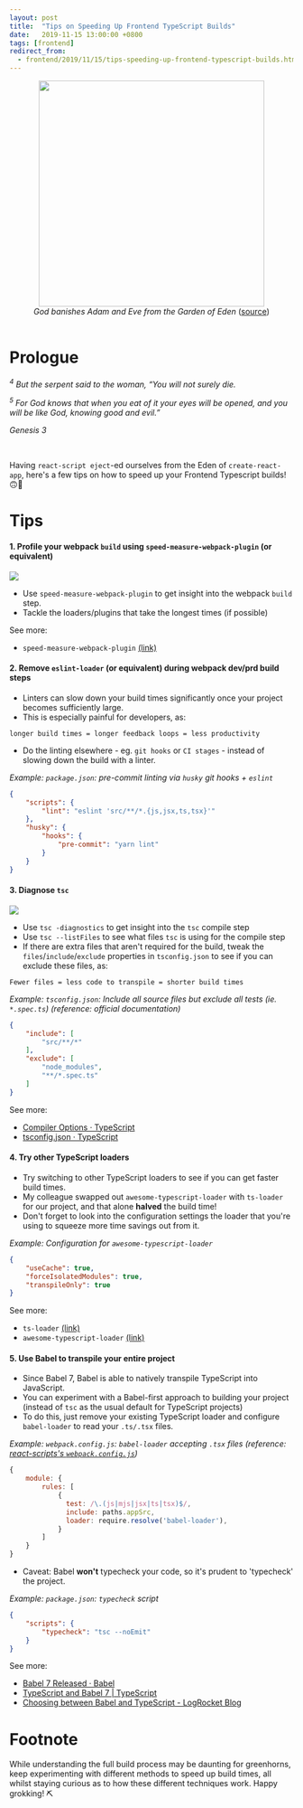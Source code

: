 ```yaml
---
layout: post
title:  "Tips on Speeding Up Frontend TypeScript Builds"
date:   2019-11-15 13:00:00 +0800
tags: [frontend]
redirect_from:
  - frontend/2019/11/15/tips-speeding-up-frontend-typescript-builds.html
---
```

<center>
<img src="/assets/2019-11-15-tips-speeding-up-frontend-typescript-builds/god-banishes-adam-eve-from-eden.jpg" height="400"/>
<br />
<i>God banishes Adam and Eve from the Garden of Eden</i> (<a href="https://www.jw.org/en/library/books/bible-stories-lessons/2/adam-and-eve-disobeyed-god/">source</a>)
</center>
<br />

# Prologue

<i><sup>4</sup> But the serpent said to the woman, “You will not surely die.</i> 

<i><sup>5</sup> For God knows that when you eat of it your eyes will be opened, and you will be like God, knowing good and evil.”</i>

<i>Genesis 3</i>

<br />

Having `react-script eject`-ed ourselves from the Eden of `create-react-app`, here's a few tips on how to speed up your Frontend Typescript builds! 🙃🐑 

# Tips

#### 1. Profile your webpack `build` using `speed-measure-webpack-plugin` (or equivalent)

<img src="/assets/2019-11-15-tips-speeding-up-frontend-typescript-builds/speed-measure-webpack-plugin-sample.png"/>

- Use `speed-measure-webpack-plugin` to get insight into the webpack `build` step.
- Tackle the loaders/plugins that take the longest times (if possible)

See more:
- `speed-measure-webpack-plugin` [(link)](https://github.com/stephencookdev/speed-measure-webpack-plugin)


#### 2. Remove `eslint-loader` (or equivalent) during webpack dev/prd build steps

- Linters can slow down your build times significantly once your project becomes sufficiently large.
- This is especially painful for developers, as:
```
longer build times = longer feedback loops = less productivity
```
- Do the linting elsewhere - eg. `git hooks` or `CI stages` - instead of slowing down the build with a linter.

_Example: `package.json`: pre-commit linting via `husky` git hooks + `eslint`_
```json
{
    "scripts": {
        "lint": "eslint 'src/**/*.{js,jsx,ts,tsx}'"
    },
    "husky": {
        "hooks": {
            "pre-commit": "yarn lint"
        }
    }
}
```

#### 3. Diagnose `tsc` 

<img src="/assets/2019-11-15-tips-speeding-up-frontend-typescript-builds/tsc-diagnostics-sample.png"/>

- Use `tsc -diagnostics` to get insight into the `tsc` compile step
- Use `tsc --listFiles` to see what files `tsc` is using for the compile step
- If there are extra files that aren't required for the build, tweak the `files`/`include`/`exclude` properties in `tsconfig.json` to see if you can exclude these files, as:

```
Fewer files = less code to transpile = shorter build times
```

_Example: `tsconfig.json`: Include all source files but exclude all tests (ie. `*.spec.ts`) (reference: official documentation)_
```json
{
    "include": [
        "src/**/*"
    ],
    "exclude": [
        "node_modules",
        "**/*.spec.ts"
    ]
}
```

See more: 
- [Compiler Options · TypeScript](https://www.typescriptlang.org/docs/handbook/compiler-options.html)
- [tsconfig.json · TypeScript](https://www.typescriptlang.org/docs/handbook/tsconfig-json.html)

#### 4. Try other TypeScript loaders

- Try switching to other TypeScript loaders to see if you can get faster build times.
- My colleague swapped out `awesome-typescript-loader` with `ts-loader` for our project, and that alone **halved** the build time!
- Don't forget to look into the configuration settings the loader that you're using to squeeze more time savings out from it.

_Example: Configuration for `awesome-typescript-loader`_
```json
{
    "useCache": true,
    "forceIsolatedModules": true,
    "transpileOnly": true
}
```

See more:
- `ts-loader` [(link)](https://github.com/TypeStrong/ts-loader)
- `awesome-typescript-loader` [(link)](https://github.com/s-panferov/awesome-typescript-loader)

#### 5. Use Babel to transpile your entire project

- Since Babel 7, Babel is able to natively transpile TypeScript into JavaScript.
- You can experiment with a Babel-first approach to building your project (instead of `tsc` as the usual default for TypeScript projects)
- To do this, just remove your existing TypeScript loader and configure `babel-loader` to read your `.ts/.tsx` files.

_Example: `webpack.config.js`: `babel-loader` accepting `.tsx` files (reference: [react-scripts's `webpack.config.js`](https://github.com/facebook/create-react-app/blob/master/packages/react-scripts/config/webpack.config.js))_
```javascript
{
    module: {
        rules: [
            {
              test: /\.(js|mjs|jsx|ts|tsx)$/,
              include: paths.appSrc,
              loader: require.resolve('babel-loader'),
            }
        ]
    }
}
```

- Caveat: Babel **won't** typecheck your code, so it's prudent to 'typecheck' the project.

_Example: `package.json`: `typecheck` script_
```json
{
    "scripts": {
        "typecheck": "tsc --noEmit"
    }
}
```

See more:
- [Babel 7 Released · Babel](https://babeljs.io/blog/2018/08/27/7.0.0#typescript-support-babel-preset-typescript)
- [TypeScript and Babel 7 \| TypeScript](https://devblogs.microsoft.com/typescript/typescript-and-babel-7/)
- [Choosing between Babel and TypeScript - LogRocket Blog](https://blog.logrocket.com/choosing-between-babel-and-typescript-4ed1ad563e41/)

# Footnote

While understanding the full build process may be daunting for greenhorns, keep experimenting with different methods to speed up build times, all whilst staying curious as to how these different techniques work. Happy grokking! ⛏